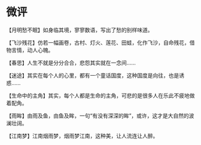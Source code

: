# 微评

【月明愁不眠】如身临其境，寥寥数语，写出了愁的别样味道。 

【飞沙残花】仿若一幅画卷，古村、灯火、莲花、田蛙，化作飞沙，自命残花，借物言情，动人心魄。 

【春思】人生不就是分分合合，悲怨其实就在一念间…… 

【迷途】其实在每个人的心里，都有一个童话国度，这种国度是向往，也是诱惑…… 

【生命中的主角】其实，每个人都是生命的主角，可悲的是很多人在乐此不疲地做着配角。 

【雨眸】由雨及鱼，由鱼及眸，一句“有没有深深的眸”，或许，这才是大自然的波澜壮阔。 

【江南梦】江南烟雨梦，烟雨梦江南，这种美，让人流连让人醉。